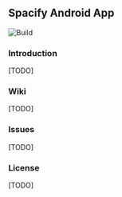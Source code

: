 ## Spacify Android App

![Build](https://spacify.visualstudio.com/_apis/public/build/definitions/92a4b4e3-d5bd-4fbd-9f49-c9220501adfc/3/badge)

### Introduction

[TODO]

### Wiki

[TODO]

### Issues

[TODO]

### License

[TODO]